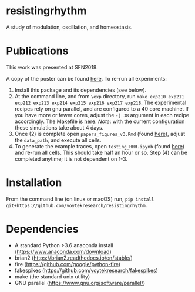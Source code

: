 # resistingrhythm

A study of modulation, oscillation, and homeostasis.

# Publications

This work was presented at SFN2018. 

A copy of the poster can be found [here](). To re-run all experiments:

1. Install this package and its dependencies (see below).
2. At the command line, and from `\exp` directory, run `make exp210 exp211 exp212 exp213 exp214 exp215 exp216 exp217 exp218`. The experimental recipes rely on gnu parallel, and are configured to a 40 core machine. If you have more or fewer cores, adjust the `-j 38` argument in each recipe accordingly. The Makefile is [here](https://github.com/voytekresearch/resistingrhythm/blob/master/resistingrhythm/exp/Makefile). _Note_: with the current configuration these simulations take about 4 days.
3. Once (2) is complete open `papers_figures_v3.Rmd` (found [here](https://github.com/voytekresearch/resistingrhythm/blob/master/resistingrhythm/analysis/paper_figures_v3.Rmd)), adjust the `data_path`, and execute all cells.
4. To generate the example traces, open `testing_HHH.ipynb` (found [here](https://github.com/voytekresearch/resistingrhythm/blob/master/resistingrhythm/ipynb/testing_HHH.ipynb)) and re-run all cells. This should take half an hour or so. Step (4) can be completed anytime; it is not dependent on 1-3.

# Installation
From the command line (on linux or macOS) run, `pip install git+https://github.com/voytekresearch/resistingrhythm`.


# Dependencies
- A standard Python >3.6 anaconda install (https://www.anaconda.com/download)
- brian2 (https://brian2.readthedocs.io/en/stable/)
- fire (https://github.com/google/python-fire)
- fakespikes (https://github.com/voytekresearch/fakespikes)
- make (the standard unix utility)
- GNU parallel (https://www.gnu.org/software/parallel/)
